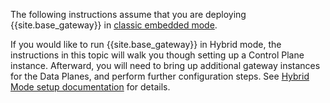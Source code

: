 <!-- Deployment Options section; used in all Enterprise k8s installation topics-->
The following instructions assume that you are deploying {{site.base_gateway}} in [classic embedded mode](/enterprise/{{include.release}}/deployment/deployment-options/).

If you would like to run {{site.base_gateway}} in Hybrid mode, the instructions in this topic will walk you though setting up a Control Plane instance. Afterward, you will need to bring up additional gateway instances for the Data Planes, and perform further configuration steps. See [Hybrid Mode setup documentation](https://github.com/Kong/charts/blob/main/charts/kong#hybrid-mode) for details.
